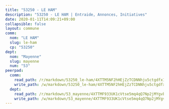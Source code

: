 ```yaml
---
title: "53250 - LE HAM"
description: "53250 - LE HAM | Entraide, Annonces, Initiatives"
date: 2020-01-11T14:09:21+09:00
collapsible: false
layout: commune
comm:
  nom: "LE HAM"
  slug: le-ham
  cp: "53250"
dept:
  nom: "Mayenne"
  slug: mayenne
  num: "53"
peerpad:
  comm:
    read_path: /r/markdown/53250_le-ham/4XTTM5NF2hHEjZzTCDNNhju5ctgdfx1bgd9BZ2nr34VsP3XGt
    write_path: /w/markdown/53250_le-ham/4XTTM5NF2hHEjZzTCDNNhju5ctgdfx1bgd9BZ2nr34VsP3XGt-K3TgTwgqTijbGT4CdVo3ZsQn3nafuLqhRSbEFL6auJuWJ8xhLubBsk6tvJ3x8MjFUEqNpX3A6256MZoAKxzBavG1qWwGnam6eJD2jKZGnHfrgWCpb6Y9QGXLt8BeDfi7j1y4etcp
  dept:
    read_path: /r/markdown/53_mayenne/4XTTMF933UK1cVtse5mq4qQ7Np2jMYgvbp6qouY9MWyoeWY43
    write_path: /w/markdown/53_mayenne/4XTTMF933UK1cVtse5mq4qQ7Np2jMYgvbp6qouY9MWyoeWY43-K3TgUcgqTBNoSTxPqkZ94HV7ydPjBnvnBue9tEiK9jakhdXjxdo4Br4iK1oa2CDh4yEVWX1tFyjU9wvcKRuNLDocpAE5TJXkqSv2docSVtfLpqmkB6Zf1obqgGj7oAqY4ytCV5Es
---
```


